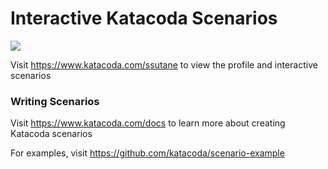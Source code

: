 # Interactive Katacoda Scenarios

[![](http://shields.katacoda.com/katacoda/ssutane/count.svg)](https://www.katacoda.com/ssutane "Get your profile on Katacoda.com")

Visit https://www.katacoda.com/ssutane to view the profile and interactive scenarios

### Writing Scenarios
Visit https://www.katacoda.com/docs to learn more about creating Katacoda scenarios

For examples, visit https://github.com/katacoda/scenario-example
